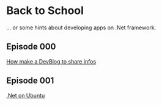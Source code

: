 # Back to School

... or some hints about developing apps on .Net framework.

## Episode 000

[How make a DevBlog to share infos](_post/000-MakeABlog.md)

## Episode 001

[.Net on Ubuntu](_post/001-NetOnUbuntu.md)
